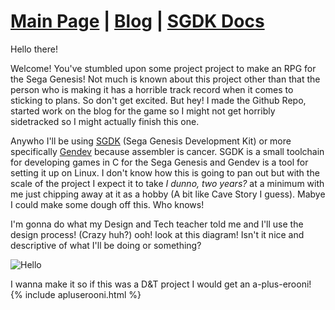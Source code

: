 # [Main Page](index.md) | [Blog](blog.md) | [SGDK Docs](sgdk-docs/html/index.html)
Hello there!

Welcome! You've stumbled upon some project project to make an RPG for the Sega Genesis! Not much is known about this project other than that the person who is making it has a horrible track record when it comes to sticking to plans. So don't get excited. But hey! I made the Github Repo, started work on the blog for the game so I might not get horribly sidetracked so I might actually finish this one.

Anywho I'll be using [SGDK](https://github.com/Stephane-D/SGDK)   (Sega Genesis Development Kit) or more specifically [Gendev](https://github.com/kubilus1/gendev) because assembler is cancer. SGDK is a small toolchain for developing games in C for the Sega Genesis and Gendev is a tool for setting it up on Linux. I don't know how this is going to pan out but with the scale of the project I expect it to take *I dunno, two years?* at a minimum with me just chipping away at it as a hobby (A bit like Cave Story I guess). Mabye I could make some dough off this. Who knows!

I'm gonna do what my Design and Tech teacher told me and I'll use the design process! (Crazy huh?) ooh! look at this diagram! Isn't it nice and descriptive of what I'll be doing or something?

![Hello](https://s3.amazonaws.com/prod.word/images/562/original.png?1358213619)

I wanna make it so if this was a D&T project I would get an a-plus-erooni! {% include apluserooni.html %}